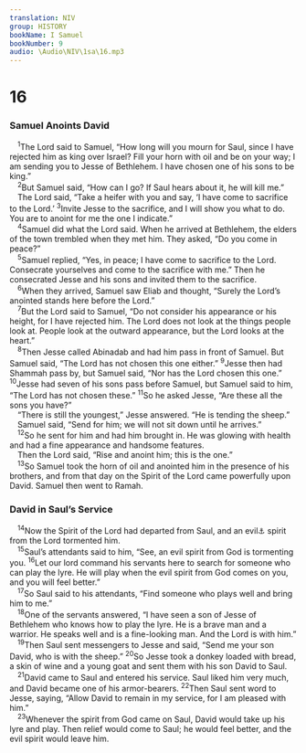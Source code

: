 ```yaml
---
translation: NIV
group: HISTORY
bookName: I Samuel 
bookNumber: 9
audio: \Audio\NIV\1sa\16.mp3
---
```


<div class="title"><h1>16</h1><h3>Samuel Anoints David </h3></div>
<span class="verse 1sa_16_1"> <sup>1</sup>The Lord said to Samuel, “How long will you mourn for Saul, since I have rejected him as king over Israel? Fill your horn with oil and be on your way; I am sending you to Jesse of Bethlehem. I have chosen one of his sons to be king.” <br/></span>
<span class="verse 1sa_16_2"> <sup>2</sup>But Samuel said, “How can I go? If Saul hears about it, he will kill me.” <br/> The Lord said, “Take a heifer with you and say, ‘I have come to sacrifice to the Lord.’ </span>
<span class="verse 1sa_16_3"><sup>3</sup>Invite Jesse to the sacrifice, and I will show you what to do. You are to anoint for me the one I indicate.” <br/></span>
<span class="verse 1sa_16_4"> <sup>4</sup>Samuel did what the Lord said. When he arrived at Bethlehem, the elders of the town trembled when they met him. They asked, “Do you come in peace?” <br/></span>
<span class="verse 1sa_16_5"> <sup>5</sup>Samuel replied, “Yes, in peace; I have come to sacrifice to the Lord. Consecrate yourselves and come to the sacrifice with me.” Then he consecrated Jesse and his sons and invited them to the sacrifice. <br/></span>
<span class="verse 1sa_16_6"> <sup>6</sup>When they arrived, Samuel saw Eliab and thought, “Surely the Lord’s anointed stands here before the Lord.” <br/></span>
<span class="verse 1sa_16_7"> <sup>7</sup>But the Lord said to Samuel, “Do not consider his appearance or his height, for I have rejected him. The Lord does not look at the things people look at. People look at the outward appearance, but the Lord looks at the heart.” <br/></span>
<span class="verse 1sa_16_8"> <sup>8</sup>Then Jesse called Abinadab and had him pass in front of Samuel. But Samuel said, “The Lord has not chosen this one either.” </span>
<span class="verse 1sa_16_9"><sup>9</sup>Jesse then had Shammah pass by, but Samuel said, “Nor has the Lord chosen this one.” </span>
<span class="verse 1sa_16_10"><sup>10</sup>Jesse had seven of his sons pass before Samuel, but Samuel said to him, “The Lord has not chosen these.” </span>
<span class="verse 1sa_16_11"><sup>11</sup>So he asked Jesse, “Are these all the sons you have?” <br/> “There is still the youngest,” Jesse answered. “He is tending the sheep.” <br/> Samuel said, “Send for him; we will not sit down until he arrives.” <br/></span>
<span class="verse 1sa_16_12"> <sup>12</sup>So he sent for him and had him brought in. He was glowing with health and had a fine appearance and handsome features. <br/> Then the Lord said, “Rise and anoint him; this is the one.” <br/></span>
<span class="verse 1sa_16_13"> <sup>13</sup>So Samuel took the horn of oil and anointed him in the presence of his brothers, and from that day on the Spirit of the Lord came powerfully upon David. Samuel then went to Ramah. <br/></span>
<div class="title"><h3>David in Saul’s Service </h3></div>
<span class="verse 1sa_16_14"> <sup>14</sup>Now the Spirit of the Lord had departed from Saul, and an evil<a data-toggle="tooltip" data-placement="bottom" title="Or and a harmful ; similarly in verses 15, 16 and 23">⚓</a> spirit from the Lord tormented him. <br/></span>
<span class="verse 1sa_16_15"> <sup>15</sup>Saul’s attendants said to him, “See, an evil spirit from God is tormenting you. </span>
<span class="verse 1sa_16_16"><sup>16</sup>Let our lord command his servants here to search for someone who can play the lyre. He will play when the evil spirit from God comes on you, and you will feel better.” <br/></span>
<span class="verse 1sa_16_17"> <sup>17</sup>So Saul said to his attendants, “Find someone who plays well and bring him to me.” <br/></span>
<span class="verse 1sa_16_18"> <sup>18</sup>One of the servants answered, “I have seen a son of Jesse of Bethlehem who knows how to play the lyre. He is a brave man and a warrior. He speaks well and is a fine-looking man. And the Lord is with him.” <br/></span>
<span class="verse 1sa_16_19"> <sup>19</sup>Then Saul sent messengers to Jesse and said, “Send me your son David, who is with the sheep.” </span>
<span class="verse 1sa_16_20"><sup>20</sup>So Jesse took a donkey loaded with bread, a skin of wine and a young goat and sent them with his son David to Saul. <br/></span>
<span class="verse 1sa_16_21"> <sup>21</sup>David came to Saul and entered his service. Saul liked him very much, and David became one of his armor-bearers. </span>
<span class="verse 1sa_16_22"><sup>22</sup>Then Saul sent word to Jesse, saying, “Allow David to remain in my service, for I am pleased with him.” <br/></span>
<span class="verse 1sa_16_23"> <sup>23</sup>Whenever the spirit from God came on Saul, David would take up his lyre and play. Then relief would come to Saul; he would feel better, and the evil spirit would leave him. <br/></span>
